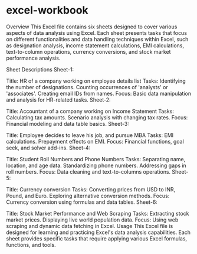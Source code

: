 # excel-workbook

Overview
This Excel file contains six sheets designed to cover various aspects of data analysis using Excel. Each sheet presents tasks that focus on different functionalities and data handling techniques within Excel, such as designation analysis, income statement calculations, EMI calculations, text-to-column operations, currency conversions, and stock market performance analysis.

Sheet Descriptions
Sheet-1:

Title: HR of a company working on employee details list
Tasks:
Identifying the number of designations.
Counting occurrences of 'analysts' or 'associates'.
Creating email IDs from names.
Focus: Basic data manipulation and analysis for HR-related tasks.
Sheet-2:

Title: Accountant of a company working on Income Statement
Tasks:
Calculating tax amounts.
Scenario analysis with changing tax rates.
Focus: Financial modeling and data table basics.
Sheet-3:

Title: Employee decides to leave his job, and pursue MBA
Tasks:
EMI calculations.
Prepayment effects on EMI.
Focus: Financial functions, goal seek, and solver add-ins.
Sheet-4:

Title: Student Roll Numbers and Phone Numbers
Tasks:
Separating name, location, and age data.
Standardizing phone numbers.
Addressing gaps in roll numbers.
Focus: Data cleaning and text-to-columns operations.
Sheet-5:

Title: Currency conversion
Tasks:
Converting prices from USD to INR, Pound, and Euro.
Exploring alternative conversion methods.
Focus: Currency conversion using formulas and data tables.
Sheet-6:

Title: Stock Market Performance and Web Scraping
Tasks:
Extracting stock market prices.
Displaying live world population data.
Focus: Using web scraping and dynamic data fetching in Excel.
Usage
This Excel file is designed for learning and practicing Excel's data analysis capabilities. Each sheet provides specific tasks that require applying various Excel formulas, functions, and tools.
